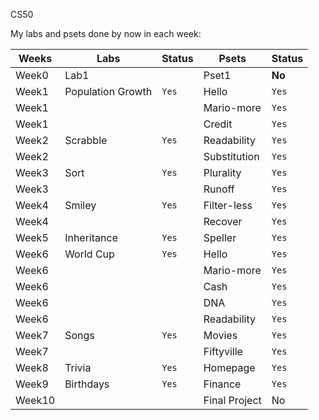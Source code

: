 CS50

My labs and psets done by now in each week:

| Weeks | Labs               | Status | Psets        | Status |
|-------|--------------------|--------|--------------|--------|
| Week0 | Lab1               |        | Pset1        | **No** |
| Week1 | Population Growth  | `Yes`  | Hello        | `Yes`  |
| Week1 |                    |        | Mario-more   | `Yes`  |
| Week1 |                    |        | Credit       | `Yes`  |
| Week2 | Scrabble           | `Yes`  | Readability  | `Yes`  |
| Week2 |                    |        | Substitution | `Yes`  |
| Week3 | Sort               | `Yes`  | Plurality    | `Yes`  |
| Week3 |                    |        | Runoff       | `Yes`  |
| Week4 | Smiley             | `Yes`  | Filter-less  | `Yes`  |
| Week4 |                    |        | Recover      | `Yes`  |
| Week5 | Inheritance        | `Yes`  | Speller      | `Yes`  |
| Week6 | World Cup          | `Yes`  | Hello        | `Yes`  |
| Week6 |                    |        | Mario-more   | `Yes`  |
| Week6 |                    |        | Cash         | `Yes`  |
| Week6 |                    |        | DNA          | `Yes`  |
| Week6 |                    |        | Readability  | `Yes`  |
| Week7 | Songs              | `Yes`  | Movies       | `Yes`  |
| Week7 |                    |        | Fiftyville   | `Yes`  |
| Week8 | Trivia             |  `Yes` | Homepage     |  `Yes` |
| Week9 | Birthdays          |  `Yes` | Finance      |  `Yes` |
| Week10|                    |        | Final Project|  No    |
